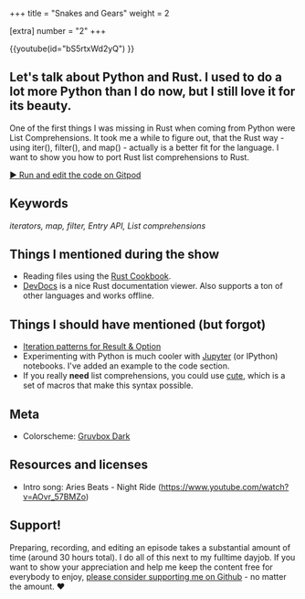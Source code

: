 +++
title = "Snakes and Gears"
weight = 2

[extra]
number = "2"
+++

{{youtube(id="bS5rtxWd2yQ") }}

## Let's talk about Python and Rust. I used to do a lot more Python than I do now, but I still love it for its beauty.

One of the first things I was missing in Rust when coming from Python were List Comprehensions. It took me a while to figure out, that the Rust way - using iter(), filter(), and map() - actually is a better fit for the language. I want to show you how to port Rust list comprehensions to Rust.

<!-- more -->

<a target="_blank" class="button"
href="https://gitpod.io/#https://github.com/hello-rust/show/tree/master/episode/2">&#x25b6;
Run and edit the code on Gitpod</a>

## Keywords

_iterators, map, filter, Entry API, List comprehensions_

## Things I mentioned during the show

- Reading files using the [Rust Cookbook](https://rust-lang-nursery.github.io/rust-cookbook/file/read-write.html#read-lines-of-strings-from-a-file).
- [DevDocs](http://devdocs.io/) is a nice Rust documentation viewer. Also supports a ton of other languages and works offline.

## Things I should have mentioned (but forgot)

- [Iteration patterns for Result & Option](http://xion.io/post/code/rust-iter-patterns.html)
- Experimenting with Python is much cooler with [Jupyter](http://jupyter.org/) (or IPython) notebooks. I've added an example to the code section.
- If you really **need** list comprehensions, you could use [cute](https://crates.io/crates/cute), which is a set of macros that make this syntax possible.

## Meta

- Colorscheme: [Gruvbox Dark](https://github.com/morhetz/gruvbox)

## Resources and licenses

- Intro song: Aries Beats - Night Ride (https://www.youtube.com/watch?v=AOvr_57BMZo)

## Support!

Preparing, recording, and editing an episode takes a substantial amount of time
(around 30 hours total). I do all of this next to my fulltime dayjob.
If you want to show your appreciation and help me keep the content free
for everybody to enjoy, [please consider supporting me on
Github](https://github.com/sponsors/mre) - no matter the amount. ❤️
